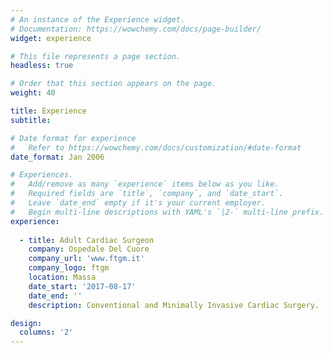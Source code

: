 ```yaml
---
# An instance of the Experience widget.
# Documentation: https://wowchemy.com/docs/page-builder/
widget: experience

# This file represents a page section.
headless: true

# Order that this section appears on the page.
weight: 40

title: Experience
subtitle:

# Date format for experience
#   Refer to https://wowchemy.com/docs/customization/#date-format
date_format: Jan 2006

# Experiences.
#   Add/remove as many `experience` items below as you like.
#   Required fields are `title`, `company`, and `date_start`.
#   Leave `date_end` empty if it's your current employer.
#   Begin multi-line descriptions with YAML's `|2-` multi-line prefix.
experience:
        
  - title: Adult Cardiac Surgeon
    company: Ospedale Del Cuore 
    company_url: 'www.ftgm.it'
    company_logo: ftgm
    location: Massa
    date_start: '2017-08-17'
    date_end: ''
    description: Conventional and Minimally Invasive Cardiac Surgery.

design:
  columns: '2'
---
```

